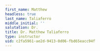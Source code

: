 ```yaml
---
first_name: Matthew
headless: true
last_name: Taliaferro
middle_initial: ''
salutation: Dr.
title: Dr. Matthew Taliaferro
type: instructor
uid: c2fa5961-ae2d-9413-0d06-fbd65eacc94f
---
```

